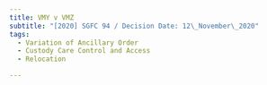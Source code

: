 ```yaml
---
title: VMY v VMZ
subtitle: "[2020] SGFC 94 / Decision Date: 12\_November\_2020"
tags:
  - Variation of Ancillary Order
  - Custody Care Control and Access
  - Relocation

---
```

